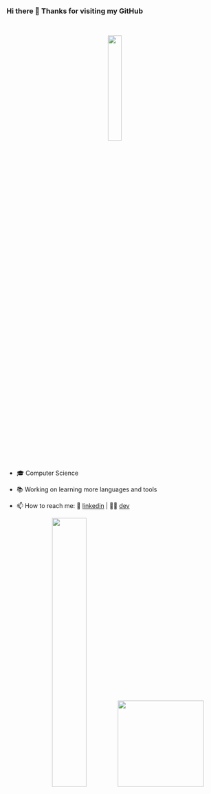 ### Hi there 👋 Thanks for visiting my GitHub
  
&nbsp;
<div align="center">
<img src="https://octodex.github.com/images/scubatocat.png" width=25%>
</div>
&nbsp;

- 🎓 Computer Science
- 📚 Working on learning more languages and tools

- 📫 How to reach me: 👔 [linkedin][linkedin] | 👩‍💻 [dev][dev]


[linkedin]: https://www.linkedin.com/in/michelle-fernando/
[dev]: https://dev.to/michelleuf


<div align="center">
  <img src="https://github-readme-stats.vercel.app/api?username=michelleuf&count_private=true&show_icons=true&theme=radical" width=40%/>  
  &nbsp;
  <img src="https://github-readme-stats.vercel.app/api/top-langs/?username=michelleuf&count_private=true&theme=radical" width=200/>
</div>

